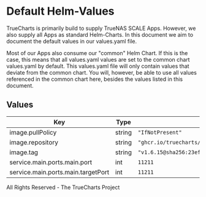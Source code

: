 # Default Helm-Values

TrueCharts is primarily build to supply TrueNAS SCALE Apps.
However, we also supply all Apps as standard Helm-Charts. In this document we aim to document the default values in our values.yaml file.

Most of our Apps also consume our "common" Helm Chart.
If this is the case, this means that all values.yaml values are set to the common chart values.yaml by default. This values.yaml file will only contain values that deviate from the common chart.
You will, however, be able to use all values referenced in the common chart here, besides the values listed in this document.

## Values

| Key | Type | Default | Description |
|-----|------|---------|-------------|
| image.pullPolicy | string | `"IfNotPresent"` |  |
| image.repository | string | `"ghcr.io/truecharts/memcached"` |  |
| image.tag | string | `"v1.6.15@sha256:23effc80d3bcbd16cac67c2ee19e0bfa2bf18898da1cb7714c78b96e5bb4f07b"` |  |
| service.main.ports.main.port | int | `11211` |  |
| service.main.ports.main.targetPort | int | `11211` |  |

All Rights Reserved - The TrueCharts Project
